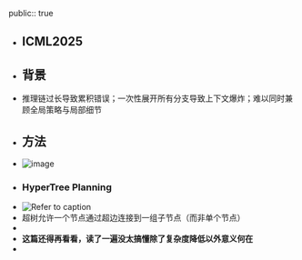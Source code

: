public:: true

- ## ICML2025
- ## 背景
- 推理链过长导致累积错误；一次性展开所有分支导致上下文爆炸；难以同时兼顾全局策略与局部细节
- ## 方法
- ![image](https://cdn.bytez.com/mobilePapers/v2/icml/46506/images/4-0.png)
- ### HyperTree Planning
- ![Refer to caption](https://arxiv.org/html/2505.02322v2/x2.png)
- 超树允许一个节点通过超边连接到一组子节点（而非单个节点）
-
- **这篇还得再看看，读了一遍没太搞懂除了复杂度降低以外意义何在**
-
